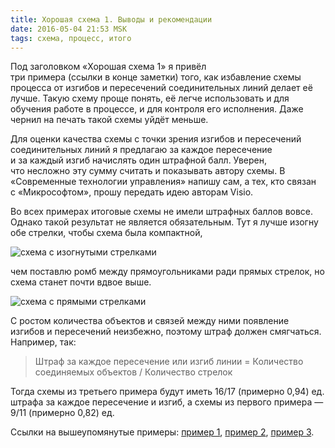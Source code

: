 ```yaml
---
title: Хорошая схема 1. Выводы и рекомендации
date: 2016-05-04 21:53 MSK
tags: схема, процесс, итого
---
```


Под заголовком «Хорошая схема 1» я привёл три примера (ссылки в конце заметки) того, как избавление схемы процесса от изгибов и пересечений соединительных линий делает её лучше. Такую схему проще понять, её легче использовать и для обучения работе в процессе, и для контроля его исполнения. Даже чернил на печать такой схемы уйдёт меньше. 

Для оценки качества схемы с точки зрения изгибов и пересечений соединительных линий я предлагаю за каждое пересечение и за каждый изгиб начислять один штрафной балл. Уверен, что несложно эту сумму считать и показывать автору схемы. В «Современные технологии управления» напишу сам, а тех, кто связан с «Микрософтом», прошу передать идею авторам Visio.

Во всех примерах итоговые схемы не имели штрафных баллов вовсе. Однако такой результат не является обязательным. Тут я лучше изогну обе стрелки, чтобы схема была компактной, 

![схема с изогнутыми стрелками](/images/better.jpg)

чем поставлю ромб между прямоугольниками ради прямых стрелок, но схема станет почти вдвое выше.

![схема с прямыми стрелками](/images/worse.jpg)

С ростом количества объектов и связей между ними появление изгибов и пересечений неизбежно, поэтому штраф должен смягчаться. Например, так: 

> Штраф за каждое пересечение или изгиб линии = Количество соединяемых объектов / Количество стрелок  

Тогда схемы из третьего примера будут иметь 16/17 (примерно 0,94) ед. штрафа за каждое пересечение и изгиб, а схемы из первого примера — 9/11 (примерно 0,82) ед.

Ссылки на вышеупомянутые примеры: [пример 1](/2016-04-28-horoshaya-shema-1/), [пример 2](/2016-05-01-otvety-gs-1-1/), [пример 3](/2016-05-03-otvety-gs-1-2/).


